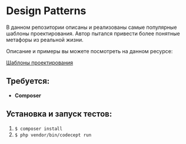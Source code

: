 # Design Patterns

В данном репозитории описаны и реализованы самые популярные шаблоны проектирования.
Автор пытался привести более понятные метафоры из реальной жизни.

Описание и примеры вы можете посмотреть на данном ресурсе:

[Шаблоны проектирования](https://nixsolutions.github.io/design-patterns/)


Требуется:
--
* **Composer**

 Установка и запуск тестов:
--
1. `$ composer install`
2. `$ php vendor/bin/codecept run`
